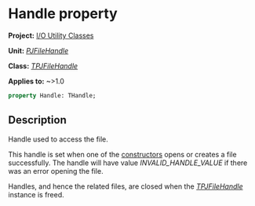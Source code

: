# Handle property

**Project:** [I/O Utility Classes](../API.md)

**Unit:** [_PJFileHandle_](./PJFileHandle.md)

**Class:** [_TPJFileHandle_](./TPJFileHandle.md)

**Applies to:** ~>1.0

```pascal
property Handle: THandle;
```

## Description

Handle used to access the file.

This handle is set when one of the [constructors](./TPJFileHandle-Create.md) opens or creates a file successfully. The handle will have value _INVALID_HANDLE_VALUE_ if there was an error opening the file.

Handles, and hence the related files, are closed when the [_TPJFileHandle_](./TPJFileHandle.md) instance is freed.
